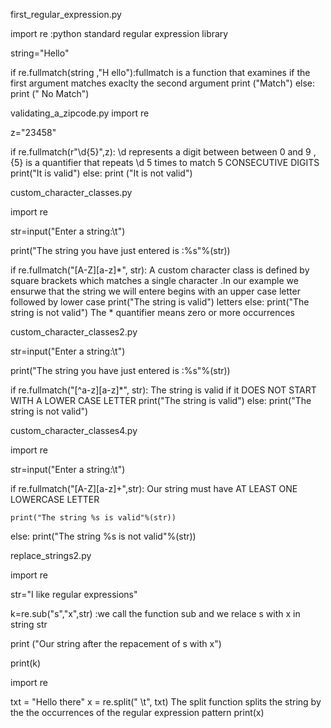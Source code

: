 first_regular_expression.py

import re  :python standard regular expression library 

string="Hello"  

if re.fullmatch(string ,"H  ello"):fullmatch is a function that  examines if the first argument matches exaclty the second argument 
    print ("Match")
else:
	 print (" No Match") 



  
validating_a_zipcode.py
import re 

z="23458"

if re.fullmatch(r"\d{5}",z): \d  represents a digit between between 0 and 9 ,  {5}  is a quantifier that repeats \d 5 times  to match 5 CONSECUTIVE DIGITS 
	   print("It is valid")
else:
	  print ("It is not valid")


   

custom_character_classes.py

import re 

str=input("Enter a string:\t")

print("The string you have just entered is :%s"%(str))

if re.fullmatch("[A-Z][a-z]*", str):   A custom character class is defined by square brackets   which matches a single character .In our example we ensurwe that the string we will entere begins with an upper case letter followed by lower case 
	print("The string is valid")   letters
else:
     print("The string is not  valid")    The * quantifier means zero or more occurrences 


custom_character_classes2.py


str=input("Enter a string:\t")

print("The string you have just entered is :%s"%(str))

if re.fullmatch("[^a-z][a-z]*", str):  The string is valid  if it DOES NOT START WITH A LOWER CASE LETTER 
	print("The string is valid")
else:
     print("The string is not  valid")

     

custom_character_classes4.py

import re 

str=input("Enter a string:\t")



if re.fullmatch("[A-Z][a-z]+",str):  Our string must have AT LEAST ONE LOWERCASE LETTER 



	print("The string %s is valid"%(str))
else:
	print("The string %s is not valid"%(str)) 

replace_strings2.py

import re 

str="I like regular expressions"


k=re.sub("s","x",str) :we call the function sub and we relace  s with x in string str 

print ("Our string after the repacement of s with  x")

print(k)




import re 

txt = "Hello	there"
x = re.split(" \t", txt) The split function splits the string by the the occurrences of the regular expression pattern 
print(x)

















